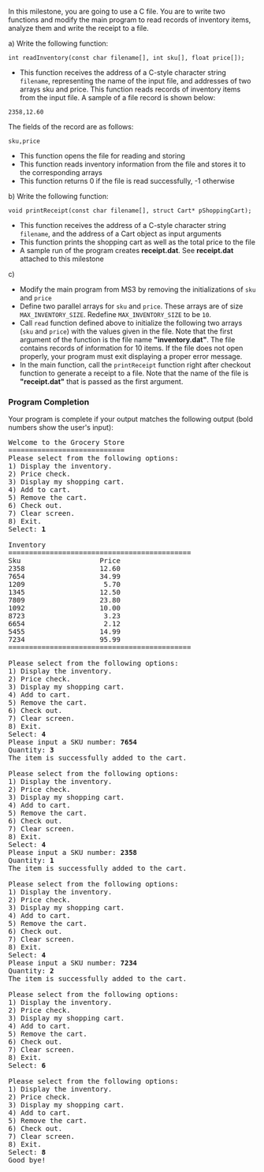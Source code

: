 In this milestone, you are going to use a C file. You are to write two functions and modify the main program to read records of inventory items, analyze them and write the receipt to a file.

a) Write the following function:

`int readInventory(const char filename[], int sku[], float price[]);`

- This function receives the address of a C-style character string `filename`, representing the name of the input file, and addresses of two arrays sku and price. This function reads records of inventory items from the input file. A sample of a file record is shown below:

`2358,12.60`

The fields of the record are as follows:

`sku,price`

- This function opens the file for reading and storing
- This function reads inventory information from the file and stores it to the corresponding arrays
- This function returns 0 if the file is read successfully, -1 otherwise

b) Write the following function:

`void printReceipt(const char filename[], struct Cart* pShoppingCart);`

- This function receives the address of a C-style character string `filename`, and the address of a Cart object as input arguments
- This function prints the shopping cart as well as the total price to the file
- A sample run of the program creates **receipt.dat**. See **receipt.dat** attached to this milestone

c) 
- Modify the main program from MS3 by removing the initializations of `sku` and `price`
- Define two parallel arrays for `sku` and `price`. These arrays are of size `MAX_INVENTORY_SIZE`. Redefine `MAX_INVENTORY_SIZE` to be `10`.
- Call `read` function defined above to initialize the following two arrays (`sku` and `price`) with the values given in the file. Note that the first argument of the function is the file name **"inventory.dat"**. The file contains records of information for 10 items. If the file does not open properly, your program must exit displaying a proper error message.
- In the main function, call the `printReceipt` function right after checkout function to generate a receipt to a file. Note that the name of the file is **"receipt.dat"** that is passed as the first argument.

### Program Completion

Your program is complete if your output matches the following output (bold numbers show the user's input):

<pre>
Welcome to the Grocery Store
============================
Please select from the following options:
1) Display the inventory.
2) Price check.
3) Display my shopping cart.
4) Add to cart.
5) Remove the cart.
6) Check out.
7) Clear screen.
8) Exit.
Select: <b>1</b>

Inventory
============================================
Sku                   Price
2358                  12.60
7654                  34.99
1209                   5.70      
1345                  12.50
7809                  23.80
1092                  10.00 
8723                   3.23
6654                   2.12
5455                  14.99 
7234                  95.99
============================================

Please select from the following options:
1) Display the inventory.
2) Price check.
3) Display my shopping cart.
4) Add to cart.
5) Remove the cart.
6) Check out.
7) Clear screen.
8) Exit.
Select: <b>4</b>
Please input a SKU number: <b>7654</b>
Quantity: <b>3</b>
The item is successfully added to the cart.

Please select from the following options:
1) Display the inventory.
2) Price check.
3) Display my shopping cart.
4) Add to cart.
5) Remove the cart.
6) Check out.
7) Clear screen.
8) Exit.
Select: <b>4</b>
Please input a SKU number: <b>2358</b>
Quantity: <b>1</b>
The item is successfully added to the cart.

Please select from the following options:
1) Display the inventory.
2) Price check.
3) Display my shopping cart.
4) Add to cart.
5) Remove the cart.
6) Check out.
7) Clear screen.
8) Exit.
Select: <b>4</b>
Please input a SKU number: <b>7234</b>
Quantity: <b>2</b>
The item is successfully added to the cart.

Please select from the following options:
1) Display the inventory.
2) Price check.
3) Display my shopping cart.
4) Add to cart.
5) Remove the cart.
6) Check out.
7) Clear screen.
8) Exit.
Select: <b>6</b>

Please select from the following options:
1) Display the inventory.
2) Price check.
3) Display my shopping cart.
4) Add to cart.
5) Remove the cart.
6) Check out.
7) Clear screen.
8) Exit.
Select: <b>8</b>
Good bye!
</pre>

